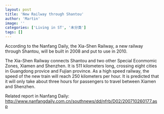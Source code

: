 ```yaml
---
layout: post
title: 'New Railway through Shantou'
author: 'Martin'
image: ''
categories: ['Living in ST', '未分类']
tags: []
---
```


According to the Nanfang Daily, the Xia-Shen Railway, a new railway through Shantou, will be built in 2008 and put to use in 2010.

The Xia-Shen Railway connects Shantou and two other Special Econmomic Zones, Xiamen and Shenzhen. It is 511 kilometers long, crossing eight cities in Guangdong provice and Fujian province. As a high speed railway, the speed of the new train will reach 250 kilometers per hour. It is predicted that it will only take about three hours for passengers to travel between Xiamen and Shenzhen.

Related report in Nanfang Daily:<br>
http://www.nanfangdaily.com.cn/southnews/dd/nfrb/D02/200710260177.asp
